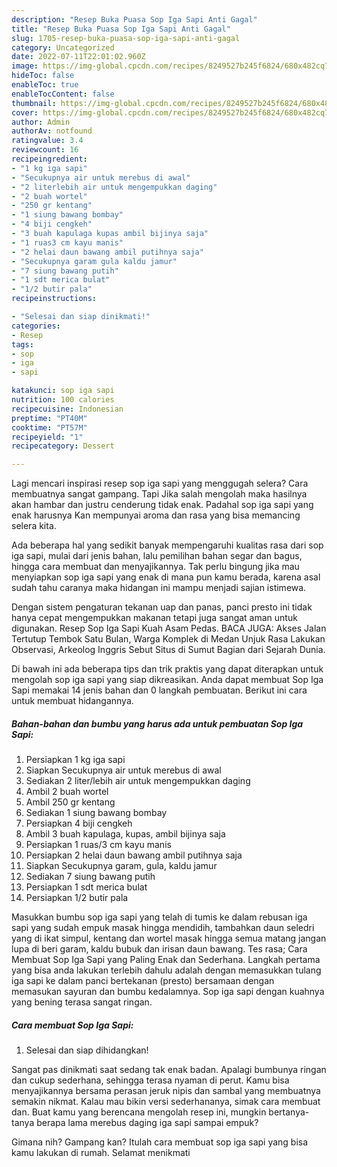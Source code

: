 ```yaml
---
description: "Resep Buka Puasa Sop Iga Sapi Anti Gagal"
title: "Resep Buka Puasa Sop Iga Sapi Anti Gagal"
slug: 1705-resep-buka-puasa-sop-iga-sapi-anti-gagal
category: Uncategorized
date: 2022-07-11T22:01:02.960Z
image: https://img-global.cpcdn.com/recipes/8249527b245f6824/680x482cq70/sop-iga-sapi-foto-resep-utama.jpg
hideToc: false
enableToc: true
enableTocContent: false
thumbnail: https://img-global.cpcdn.com/recipes/8249527b245f6824/680x482cq70/sop-iga-sapi-foto-resep-utama.jpg
cover: https://img-global.cpcdn.com/recipes/8249527b245f6824/680x482cq70/sop-iga-sapi-foto-resep-utama.jpg
author: Admin
authorAv: notfound
ratingvalue: 3.4
reviewcount: 16
recipeingredient:
- "1 kg iga sapi"
- "Secukupnya air untuk merebus di awal"
- "2 literlebih air untuk mengempukkan daging"
- "2 buah wortel"
- "250 gr kentang"
- "1 siung bawang bombay"
- "4 biji cengkeh"
- "3 buah kapulaga kupas ambil bijinya saja"
- "1 ruas3 cm kayu manis"
- "2 helai daun bawang ambil putihnya saja"
- "Secukupnya garam gula kaldu jamur"
- "7 siung bawang putih"
- "1 sdt merica bulat"
- "1/2 butir pala"
recipeinstructions:

- "Selesai dan siap dinikmati!"
categories:
- Resep
tags:
- sop
- iga
- sapi

katakunci: sop iga sapi 
nutrition: 100 calories
recipecuisine: Indonesian
preptime: "PT40M"
cooktime: "PT57M"
recipeyield: "1"
recipecategory: Dessert

---
```



Lagi mencari inspirasi resep sop iga sapi yang menggugah selera? Cara membuatnya sangat gampang. Tapi Jika salah mengolah maka hasilnya akan hambar dan justru cenderung tidak enak. Padahal sop iga sapi yang enak harusnya Kan mempunyai aroma dan rasa yang bisa memancing selera kita.


Ada beberapa hal yang sedikit banyak mempengaruhi kualitas rasa dari sop iga sapi, mulai dari jenis bahan, lalu pemilihan bahan segar dan bagus, hingga cara membuat dan menyajikannya. Tak perlu bingung jika mau menyiapkan sop iga sapi yang enak di mana pun kamu berada, karena asal sudah tahu caranya maka hidangan ini mampu menjadi sajian istimewa.

Dengan sistem pengaturan tekanan uap dan panas, panci presto ini tidak hanya cepat mengempukkan makanan tetapi juga sangat aman untuk digunakan. Resep Sop Iga Sapi Kuah Asam Pedas. BACA JUGA: Akses Jalan Tertutup Tembok Satu Bulan, Warga Komplek di Medan Unjuk Rasa Lakukan Observasi, Arkeolog Inggris Sebut Situs di Sumut Bagian dari Sejarah Dunia.


Di bawah ini ada beberapa tips dan trik praktis yang dapat diterapkan untuk mengolah sop iga sapi yang siap dikreasikan. Anda dapat membuat Sop Iga Sapi memakai 14 jenis bahan dan 0 langkah pembuatan. Berikut ini cara untuk membuat hidangannya.

<!--inarticleads1-->

##### Bahan-bahan dan bumbu yang harus ada untuk pembuatan Sop Iga Sapi:

1. Persiapkan 1 kg iga sapi
1. Siapkan Secukupnya air untuk merebus di awal
1. Sediakan 2 liter/lebih air untuk mengempukkan daging
1. Ambil 2 buah wortel
1. Ambil 250 gr kentang
1. Sediakan 1 siung bawang bombay
1. Persiapkan 4 biji cengkeh
1. Ambil 3 buah kapulaga, kupas, ambil bijinya saja
1. Persiapkan 1 ruas/3 cm kayu manis
1. Persiapkan 2 helai daun bawang ambil putihnya saja
1. Siapkan Secukupnya garam, gula, kaldu jamur
1. Sediakan 7 siung bawang putih
1. Persiapkan 1 sdt merica bulat
1. Persiapkan 1/2 butir pala


Masukkan bumbu sop iga sapi yang telah di tumis ke dalam rebusan iga sapi yang sudah empuk masak hingga mendidih, tambahkan daun seledri yang di ikat simpul, kentang dan wortel masak hingga semua matang jangan lupa di beri garam, kaldu bubuk dan irisan daun bawang. Tes rasa; Cara Membuat Sop Iga Sapi yang Paling Enak dan Sederhana. Langkah pertama yang bisa anda lakukan terlebih dahulu adalah dengan memasukkan tulang iga sapi ke dalam panci bertekanan (presto) bersamaan dengan memasukan sayuran dan bumbu kedalamnya. Sop iga sapi dengan kuahnya yang bening terasa sangat ringan. 

<!--inarticleads2-->

##### Cara membuat Sop Iga Sapi:


1. Selesai dan siap dihidangkan!

Sangat pas dinikmati saat sedang tak enak badan. Apalagi bumbunya ringan dan cukup sederhana, sehingga terasa nyaman di perut. Kamu bisa menyajikannya bersama perasan jeruk nipis dan sambal yang membuatnya semakin nikmat. Kalau mau bikin versi sederhananya, simak cara membuat dan. Buat kamu yang berencana mengolah resep ini, mungkin bertanya-tanya berapa lama merebus daging iga sapi sampai empuk? 

Gimana nih? Gampang kan? Itulah cara membuat sop iga sapi yang bisa kamu lakukan di rumah. Selamat menikmati
